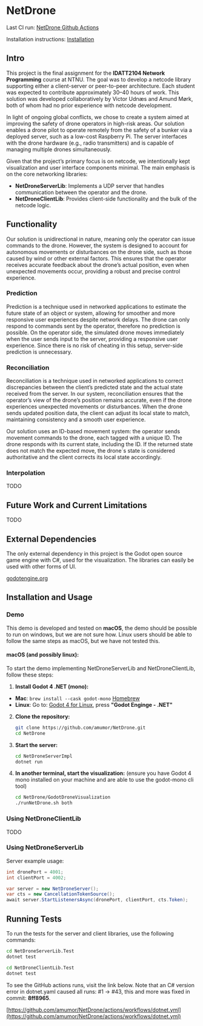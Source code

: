 # NetDrone

Last CI run: [NetDrone Github Actions](https://github.com/amumor/NetDrone/actions)

Installation instructions: [Installation](#installation-and-usage)

## Intro

This project is the final assignment for the **IDATT2104 Network Programming** course at NTNU. The goal was to develop a netcode library supporting either a client-server or peer-to-peer architecture. Each student was expected to contribute approximately 30–40 hours of work. This solution was developed collaboratively by Victor Udnæs and Amund Mørk, both of whom had no prior experience with netcode development.

In light of ongoing global conflicts, we chose to create a system aimed at improving the safety of drone operators in high-risk areas. Our solution enables a drone pilot to operate remotely from the safety of a bunker via a deployed server, such as a low-cost Raspberry Pi. The server interfaces with the drone hardware (e.g., radio transmitters) and is capable of managing multiple drones simultaneously.

Given that the project’s primary focus is on netcode, we intentionally kept visualization and user interface components minimal. The main emphasis is on the core networking libraries:

- **NetDroneServerLib**: Implements a UDP server that handles communication between the operator and the drone.
- **NetDroneClientLib**: Provides client-side functionality and the bulk of the netcode logic.

## Functionality
Our solution is unidirectional in nature, meaning only the operator can issue commands to the drone. However, the system is designed to account for autonomous movements or disturbances on the drone side, such as those caused by wind or other external factors. This ensures that the operator receives accurate feedback about the drone’s actual position, even when unexpected movements occur, providing a robust and precise control experience.

### Prediction
Prediction is a technique used in networked applications to estimate the future state of an object or system, allowing for smoother and more responsive user experiences despite network delays. The drone can only respond to commands sent by the operator, therefore no prediction is possible. On the operator side, the simulated drone moves immediately when the user sends input to the server, providing a responsive user experience. Since there is no risk of cheating in this setup, server-side prediction is unnecessary.

### Reconciliation
Reconciliation is a technique used in networked applications to correct discrepancies between the client’s predicted state and the actual state received from the server. In our system, reconciliation ensures that the operator’s view of the drone’s position remains accurate, even if the drone experiences unexpected movements or disturbances. When the drone sends updated position data, the client can adjust its local state to match, maintaining consistency and a smooth user experience.

Our solution uses an ID-based movement system: the operator sends movement commands to the drone, each tagged with a unique ID. The drone responds with its current state, including the ID. If the returned state does not match the expected move, the drone´s state is considered authoritative and the client corrects its local state accordingly.

### Interpolation
TODO

## Future Work and Current Limitations 
TODO

## External Dependencies
The only external dependency in this project is the Godot open source game engine with C#, used for the visualization. The libraries can easily be used with other forms of UI.

[godotengine.org](https://godotengine.org/)

## Installation and Usage

### Demo
This demo is developed and tested on **macOS**, the demo should be possible to run on windows, but we are not sure how. Linux users should be able to follow the same steps as macOS, but we have not tested this. 

#### macOS (and possibly linux):
To start the demo implementing NetDroneServerLib and NetDroneClientLib, follow these steps:

1. **Install Godot 4 .NET (mono):**
- **Mac**: `brew install --cask godot-mono` [Homebrew](https://formulae.brew.sh/cask/godot-mono#default)
- **Linux**: Go to: [Godot 4 for Linux](https://godotengine.org/download/linux/), press **"Godot Enginge - .NET"**

2. **Clone the repository:**
   ```sh
   git clone https://github.com/amumor/NetDrone.git
   cd NetDrone
   ```

3. **Start the server:**
   ```sh
   cd NetDroneServerImpl
   dotnet run
   ```

4. **In another terminal, start the visualization:** (ensure you have Godot 4 mono installed on your machine and are able to use the godot-mono cli tool)
   ```sh
   cd NetDrone/GodotDroneVisualization
   ./runNetDrone.sh both
   ```


### Using NetDroneClientLib
TODO

### Using NetDroneServerLib
Server example usage:

```cs
int dronePort = 4001;
int clientPort = 4002;

var server = new NetDroneServer();
var cts = new CancellationTokenSource();
await server.StartListenersAsync(dronePort, clientPort, cts.Token);
```

## Running Tests

To run the tests for the server and client libraries, use the following commands:

```sh
cd NetDroneServerLib.Test
dotnet test
```

```sh
cd NetDroneClientLib.Test
dotnet test
```

To see the GitHub actions runs, visit the link below. Note that an C# version error in dotnet.yaml caused all runs: #1 -> #43, this and more was fixed in commit: **8ff8965**.

[https://github.com/amumor/NetDrone/actions/workflows/dotnet.yml](https://github.com/amumor/NetDrone/actions/workflows/dotnet.yml)